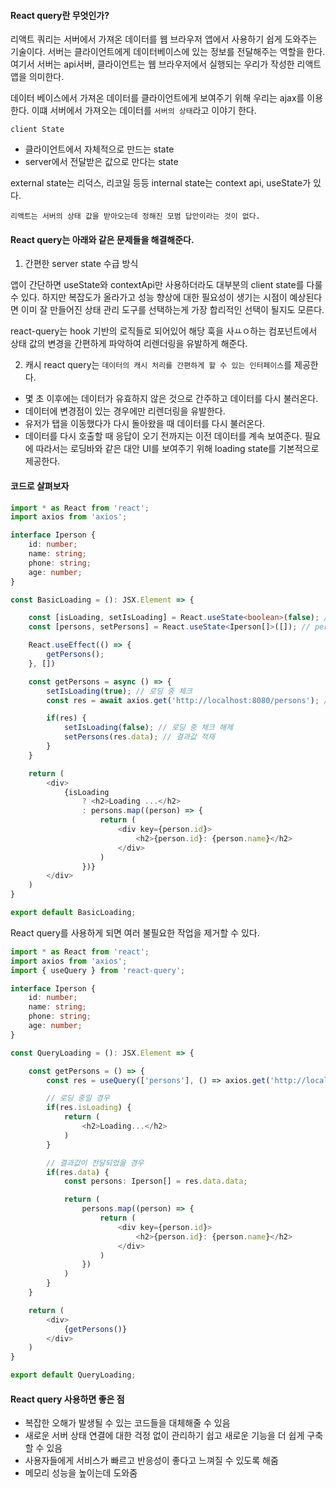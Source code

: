 #### React query란 무엇인가?

리액트 쿼리는 서버에서 가져온 데이터를 웹 브라우저 앱에서 사용하기 쉽게 도와주는 기술이다.
서버는 클라이언트에게 데이터베이스에 있는 정보를 전달해주는 역할을 한다.
여기서 서버는 api서버, 클라이언트는 웹 브라우저에서 실행되는 우리가 작성한 리액트 앱을 의미한다.

데이터 베이스에서 가져온 데이터를 클라이언트에게 보여주기 위해 우리는 ajax를 이용한다.
이떄 서버에서 가져오는 데이터를 `서버의 상태`라고 이야기 한다.

`client State`
 - 클라이언트에서 자체적으로 만드는 state
 - server에서 전달받은 값으로 만다는 state

external state는 리덕스, 리코일 등등
internal state는 context api, useState가 있다.

`리액트는 서버의 상태 값을 받아오는데 정해진 모범 답안이라는 것이 없다.`


#### React query는 아래와 같은 문제들을 해결해준다.

1) 간편한 server state 수급 방식

앱이 간단하면 useState와 contextApi만 사용하더라도 대부분의 client state를 다룰 수 있다.
하지만 복잡도가 올라가고 성능 향상에 대한 필요성이 생기는 시점이 예상된다면 이미 잘 만들어진 상태 관리 도구를 선택하는게 가장 합리적인 선택이 될지도 모른다.

react-query는 hook 기반의 로직들로 되어있어 해당 훅을 사ㅛㅇ하는 컴포넌트에서 상태 값의 변경을 간편하게 파악하여 리렌더링을 유발하게 해준다.

2) 캐시
react query는 `데이터의 캐시 처리를 간편하게 할 수 있는 인터페이스`를 제공한다.
- 몇 초 이후에는 데이터가 유효하지 않은 것으로 간주하고 데이터를 다시 불러온다.
- 데이터에 변경점이 있는 경우에만 리렌더링을 유발한다.
- 유저가 탭을 이동했다가 다시 돌아왔을 때 데이터를 다시 불러온다.
- 데이터를 다시 호출할 때 응답이 오기 전까지는 이전 데이터를 계속 보여준다. 필요에 따라서는 로딩바와 같은 대안 UI를 보여주기 위해 loading state를 기본적으로 제공한다.

#### 코드로 살펴보자

```ts
import * as React from 'react';
import axios from 'axios';

interface Iperson {
    id: number;
    name: string;
    phone: string;
    age: number;
}

const BasicLoading = (): JSX.Element => {

    const [isLoading, setIsLoading] = React.useState<boolean>(false); // 로딩 state
    const [persons, setPersons] = React.useState<Iperson[]>([]); // person state

    React.useEffect(() => {
        getPersons();
    }, [])

    const getPersons = async () => {
        setIsLoading(true); // 로딩 중 체크
        const res = await axios.get('http://localhost:8080/persons'); // API 호출

        if(res) {
            setIsLoading(false); // 로딩 중 체크 해제
            setPersons(res.data); // 결과값 적재
        }
    }

    return (
        <div>
            {isLoading 
                ? <h2>Loading ...</h2>
                : persons.map((person) => {
                    return (
                        <div key={person.id}>
                            <h2>{person.id}: {person.name}</h2>
                        </div>
                    )
                })}
        </div>
    )
}

export default BasicLoading;
```

React query를 사용하게 되면 여러 불필요한 작업을 제거할 수 있다.


```ts
import * as React from 'react';
import axios from 'axios';
import { useQuery } from 'react-query';

interface Iperson {
    id: number;
    name: string;
    phone: string;
    age: number;
}

const QueryLoading = (): JSX.Element => {

    const getPersons = () => {
        const res = useQuery(['persons'], () => axios.get('http://localhost:8080/persons')); // API 호출

        // 로딩 중일 경우
        if(res.isLoading) {
            return (
                <h2>Loading...</h2>
            )
        }

        // 결과값이 전달되었을 경우
        if(res.data) {
            const persons: Iperson[] = res.data.data;

            return (
                persons.map((person) => {
                    return (
                        <div key={person.id}>
                            <h2>{person.id}: {person.name}</h2>
                        </div>
                    )
                })
            )
        }
    }

    return (
        <div>
            {getPersons()}
        </div>
    )
}

export default QueryLoading;
```

#### React query 사용하면 좋은 점
- 복잡한 오해가 발생될 수 있는 코드들을 대체해줄 수 있음
- 새로운 서버 상태 연결에 대한 걱정 없이 관리하기 쉽고 새로운 기능을 더 쉽게 구축할 수 있음
- 사용자들에게 서비스가 빠르고 반응성이 좋다고 느껴질 수 있도록 해줌
- 메모리 성능을 높이는데 도와줌

